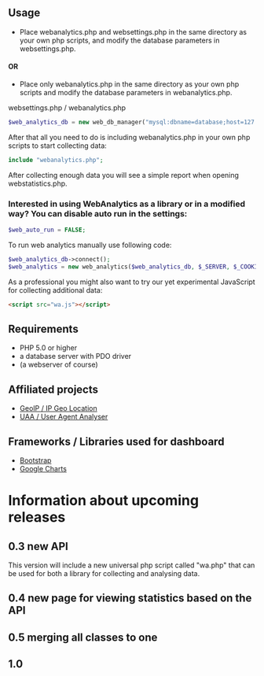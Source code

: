 ## Usage
* Place webanalytics.php and websettings.php in the same directory as your own php scripts, and modify the database parameters in websettings.php.
#### OR
* Place only webanalytics.php in the same directory as your own php scripts and modify the database parameters in webanalytics.php.

websettings.php / webanalytics.php
```php
$web_analytics_db = new web_db_manager("mysql:dbname=database;host=127.0.0.1", "user", "password");
```

After that all you need to do is including webanalytics.php in your own php scripts to start collecting data:
```php
include "webanalytics.php";
```

After collecting enough data you will see a simple report when opening webstatistics.php.

### Interested in using WebAnalytics as a library or in a modified way? You can disable auto run in the settings:
```php
$web_auto_run = FALSE;
```

To run web analytics manually use following code:
```php
$web_analytics_db->connect();
$web_analytics = new web_analytics($web_analytics_db, $_SERVER, $_COOKIE);
```

As a professional you might also want to try our yet experimental JavaScript for collecting additional data:
```html
<script src="wa.js"></script>
```

## Requirements
* PHP 5.0 or higher
* a database server with PDO driver
* (a webserver of course)

## Affiliated projects
* [GeoIP / IP Geo Location](https://geoip.beranek.one)
* [UAA / User Agent Analyser](https://uaa.beranek.one)

## Frameworks / Libraries used for dashboard
* [Bootstrap](https://getbootstrap.com)
* [Google Charts](https://developers.google.com/chart/)

# Information about upcoming releases
## 0.3 new API
This version will include a new universal php script called "wa.php" that can be used for both a library for collecting and analysing data.
## 0.4 new page for viewing statistics based on the API
## 0.5 merging all classes to one
## 1.0
